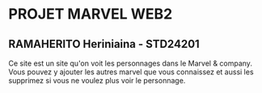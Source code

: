 # PROJET MARVEL WEB2

## RAMAHERITO Heriniaina - STD24201

Ce site est un site qu'on voit les personnages dans le Marvel & company. Vous pouvez y ajouter les autres marvel que vous connaissez et aussi les supprimez si vous ne voulez plus voir le personnage. 